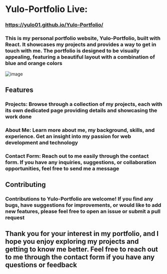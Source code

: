 # Yulo-Portfolio  Live: <h3>  https://yulo01.github.io/Yulo-Portfolio/ </h3> 

<h3>This is my personal portfolio website, Yulo-Portfolio, built with React. It showcases my projects and provides a way to get in touch with me. The portfolio is designed to be visually appealing, featuring a beautiful layout with a combination of blue and orange colors</h3>

![image](https://github.com/yulo01/Yulo-Portfolio/assets/93291077/31d065aa-289e-4059-aab0-3c9414f6da98)


## Features

<h3> Projects: Browse through a collection of my projects, each with its own dedicated page providing details and showcasing the work done</h3>

<h3> About Me: Learn more about me, my background, skills, and experience. Get an insight into my passion for web development and technology</h3>

<h3> Contact Form: Reach out to me easily through the contact form. If you have any inquiries, suggestions, or collaboration opportunities, feel free to send me a message</h3>



## Contributing

<h3> Contributions to Yulo-Portfolio are welcome! If you find any bugs, have suggestions for improvements, or would like to add new features, please feel free to open an issue or submit a pull request</h3>



<h2> Thank you for your interest in my portfolio, and I hope you enjoy exploring my projects and getting to know me better. Feel free to reach out to me through the contact form if you have any questions or feedback<h2> 
